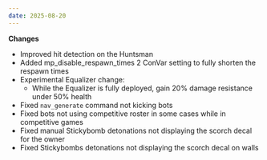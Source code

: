 ```yaml
---
date: 2025-08-20
---
```


**Changes**

* Improved hit detection on the Huntsman
* Added mp_disable_respawn_times 2 ConVar setting to fully shorten the respawn times
* Experimental Equalizer change:
  * While the Equalizer is fully deployed, gain 20% damage resistance under 50% health
* Fixed `nav_generate` command not kicking bots
* Fixed bots not using competitive roster in some cases while in competitive games
* Fixed manual Stickybomb detonations not displaying the scorch decal for the owner
* Fixed Stickybombs detonations not displaying the scorch decal on walls
